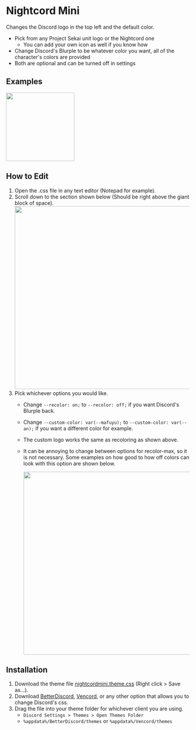 # Nightcord Mini

Changes the Discord logo in the top left and the default color.
- Pick from any Project Sekai unit logo or the Nightcord one
    - You can add your own icon as well if you know how
- Change Discord's Blurple to be whatever color you want, all of the character's colors are provided 
- Both are optional and can be turned off in settings

## Examples
<img height=187 src="https://raw.githubusercontent.com/dabluee/discord-themes/refs/heads/main/prsk/assets/logoexample.png">

## How to Edit
1. Open the .css file in any text editor (Notepad for example).
2. Scroll down to the section shown below (Should be right above the giant block of space).
    <img width=500 src="https://raw.githubusercontent.com/dabluee/discord-themes/refs/heads/main/prsk/assets/nightcordoptions.png">
3. Pick whichever options you would like.
    - Change `--recolor: on;` to `--recolor: off;` if you want Discord's Blurple back.
    - Change `--custom-color: var(--mafuyu);` to `--custom-color: var(--an);` if you want a different color for example.
    - The custom logo works the same as recoloring as shown above.
    - It can be annoying to change between options for recolor-max, so it is not necessary. Some examples on how good to how off colors can look with this option are shown below.

        <img width=500 src="https://raw.githubusercontent.com/dabluee/discord-themes/refs/heads/main/prsk/assets/blurpleexample.png">

## Installation

1. Download the theme file [nightcordmini.theme.css](https://raw.githubusercontent.com/dabluee/discord-themes/refs/heads/main/prsk/nightcordmini.theme.css) (Right click > Save as...).
2. Download [BetterDiscord](https://betterdiscord.app/), [Vencord](https://vencord.dev/), or any other option that allows you to change Discord's css.
2. Drag the file into your theme folder for whichever client you are using.
    - `Discord Settings > Themes > Open Themes Folder`
    - `%appdata%/BetterDiscord/themes` or `%appdata%/Vencord/themes`